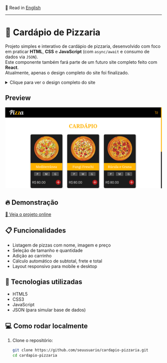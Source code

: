 📄 Read in [English](./README.md)
<hr>

# 🍕 Cardápio de Pizzaria

Projeto simples e interativo de cardápio de pizzaria, desenvolvido com foco em praticar **HTML**, **CSS** e **JavaScript** (com `async/await` e consumo de dados via `JSON`).  
Este componente também fará parte de um futuro site completo feito com **React**.  
Atualmente, apenas o design completo do site foi finalizado.


<details>
  <summary>Clique para ver o design completo do site</summary>

  <br>

  ![Preview do site completo](./images/readme-images/design-preview.jpg)

</details>

## Preview

![Preview do cardápio](./images/readme-images/page-preview.png)

## 🔥 Demonstração

[🔗 Veja o projeto online](https://seu-portfolio.vercel.app)  

## 📋 Funcionalidades

- Listagem de pizzas com nome, imagem e preço
- Seleção de tamanho e quantidade
- Adição ao carrinho
- Cálculo automático de subtotal, frete e total
- Layout responsivo para mobile e desktop

## 🚀 Tecnologias utilizadas

- HTML5
- CSS3
- JavaScript
- JSON (para simular base de dados)

## 💻 Como rodar localmente

1. Clone o repositório:
   ```bash
   git clone https://github.com/seuusuario/cardapio-pizzaria.git
   cd cardapio-pizzaria
